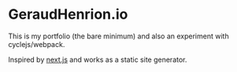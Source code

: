 # GeraudHenrion.io
This is my portfolio (the bare minimum) and also an experiment with cyclejs/webpack.

Inspired by [next.js](https://github.com/zeit/next.js/) and works as a static site generator.
